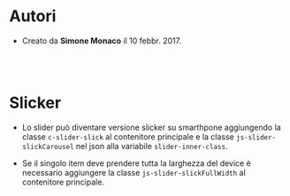 # Autori

- Creato da **Simone Monaco** il 10 febbr. 2017.
<br/>
<br />

# Slicker

- Lo slider può diventare versione slicker su smarthpone aggiungendo la classe `c-slider-slick` al contenitore principale e la classe `js-slider-slickCarousel` nel json alla variabile `slider-inner-class`.

- Se il singolo item deve prendere tutta la larghezza del device è necessario aggiungere la classe `js-slider-slickFullWidth` al contenitore principale.
